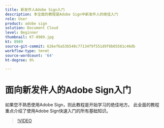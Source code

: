```yaml
---
title: 新发件人Adobe Sign入门
description: 本全面的教程是Adobe Sign中新发件人的绝佳入门
role: User
product: adobe sign
solution: Document Cloud
level: Beginner
thumbnail: KT-8989.jpg
kt: 8989
source-git-commit: 626ef6a53b548c77134f9f551d9f8b05581c46db
workflow-type: tm+mt
source-wordcount: '64'
ht-degree: 0%

---
```


# 面向新发件人的Adobe Sign入门

如果您不熟悉使用Adobe Sign，则此教程是开始学习的绝佳地方。 此全面的教程重点介绍了使用Adobe Sign快速入门的所有基础知识。

>[!VIDEO](https://video.tv.adobe.com/v/337151?hidetitle=true)
